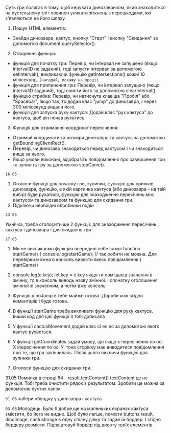 <!-- Завдання -->

Суть гри полягає в тому, щоб керувати динозавриком, який знаходиться на пустельному тлі і повинен уникати зіткнень з перешкодами, які з'являються на його шляху.

<!-- Реалізація: -->

1. Пошук HTML елементів:

- Знайди динозавра, кактус, кнопку "Старт" і кнопку "Скидання" за допомогою document.querySelector().

2. Створення функцій:

- функція для початку гри: Перевір, чи інтервал не запущено (якщо intervalID не заданий), тоді запусти інтервал за допомогою setInterval(), викликаючи функцію getIntersections() кожні 10 мілісекунд. `(нагадай, покажу на уроці)`
- функція для припинення гри: Перевір, чи інтервал запущено (якщо intervalID заданий), тоді очисти його за допомогою clearInterval().
- функцію стрибка: Перевір, чи натиснута клавіша "Пробіл" або "Spacebar", якщо так, то додай клас "jump" до динозавра, і через 300 мілісекунд видали його.
- функція для запуска руху кактуса: Додай клас "рух кактуса" до кактуса, щоб він почав рухатись.

3. Функція для отримання координат пересічення:

- Отримай координати та розміри динозавра та кактуса за допомогою getBoundingClientRect().
- Перевір, чи динозавр знаходиться перед кактусом і чи знаходиться вище за нього.
- Якщо умови виконані, відобразіть повідомлення про завершення гри та зупиніть гру за допомогою stopGame().

`16.05`

1. Оголоси функції для початку гри, зупинки, функцію для прижків динозавра, функцію, в якій картинка кактуса (або динозавра - на твій вибір) буде рухатися, функцію для знаходження пересічень між кактусом та динозавром та функцію для скидання гри.
2. Підключи необхідні обробники подій

`23.05` 

Умнічка, треба оголосити ще 2 функції: для знаходження пересічень кактуса і динозавра і для скидання гри

`27.05`
1. Ми не викликаємо функцію всередині себе самої function startGame() {
    console.log(startGame); // так робити не можна. Для перевірки можна в консоль вивести якесь повідомлення
}
startGame()

2.  console.log(e.key);
    let key = e.key
    якщо ти поміщаєш значення в змінну, то в консоль виводь назву змінної. І спочатку оголошення змінної зі значенням, а потім вже консоль

3. Функція dinoJump в тебе майже готова. Дороби кож згідно коментарів і буде готова.

4. В функції startGame треба викликати функцію для руху кактуса. Інший код для цієї функції я тобі дописала

5. У функції cactusMovement додай клас сі ес ес за допомогою якого кактус рухається.

6. У функції getCoordinates задай умову, що якщо є пересічення по осі Х іпересічення по осі У, тона сторінку має виводитися повідомлення про те, що гра закінчилась. Після цього викличи функцію для зупинки гри.

7. Оголоси функцію для скидання гри. 


31.05
Помилка в строці 64 -  result.textContent()
textContent це не функція. Тобі треба очистити рядок з результатом. Зробити це можна за допомогою пустих лапок

`01.06`
забери обводку у динозавра і кактуса

`03.06`
Молодець. Було б добре ще на маленьких екранах кактуса змістити, бо його не видно. Щоб було легше, помісти buttons
result, dinoImage, cactusImage в одну спілну дівку та задай їй бордер. І згідно бордеру розмісти. Підлаштовуй бордер під висоту твоїх елементів.
